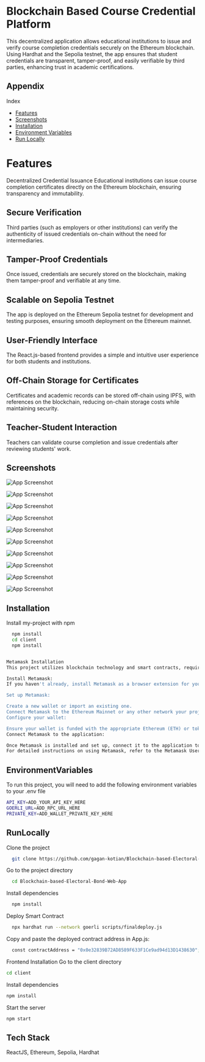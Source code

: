 


# Blockchain Based Course Credential Platform


This decentralized application allows educational institutions to issue and verify course completion credentials securely on the Ethereum blockchain. Using Hardhat and the Sepolia testnet, the app ensures that student credentials are transparent, tamper-proof, and easily verifiable by third parties, enhancing trust in academic certifications.



## Appendix

Index
- [Features](#Features)
- [Screenshots](#Screenshots)
- [Installation](#installation)
- [Environment Variables](#EnvironmentVariables)
- [Run Locally](#RunLocally)



# Features

Decentralized Credential Issuance
Educational institutions can issue course completion certificates directly on the Ethereum blockchain, ensuring transparency and immutability.

## Secure Verification
Third parties (such as employers or other institutions) can verify the authenticity of issued credentials on-chain without the need for intermediaries.

## Tamper-Proof Credentials
Once issued, credentials are securely stored on the blockchain, making them tamper-proof and verifiable at any time.

## Scalable on Sepolia Testnet
The app is deployed on the Ethereum Sepolia testnet for development and testing purposes, ensuring smooth deployment on the Ethereum mainnet.

## User-Friendly Interface
The React.js-based frontend provides a simple and intuitive user experience for both students and institutions.

## Off-Chain Storage for Certificates
Certificates and academic records can be stored off-chain using IPFS, with references on the blockchain, reducing on-chain storage costs while maintaining security.

## Teacher-Student Interaction
Teachers can validate course completion and issue credentials after reviewing students' work.

## Screenshots


![App Screenshot](https://i.postimg.cc/V653tc6j/COURSE5.png)

![App Screenshot](https://i.postimg.cc/FKzPWV4v/COURSE4.png)

![App Screenshot](https://i.postimg.cc/cLc3nhHM/COURSE3.png)

![App Screenshot](https://i.postimg.cc/2SNyTZJc/COURSE2.png)

![App Screenshot](https://i.postimg.cc/bwCgtS2B/COURSE1.png)

![App Screenshot](https://i.postimg.cc/cJXfVhG4/course9.png)

![App Screenshot](https://i.postimg.cc/3W5Ggbm9/course10.png)

![App Screenshot](https://i.postimg.cc/PfBV3XMV/course11.png)

![App Screenshot](https://i.postimg.cc/q7NPhTg2/course8.png)

![App Screenshot](https://i.postimg.cc/fT4RM82H/course7.png)








## Installation

Install my-project with npm

```bash
  npm install
  cd client
  npm install


Metamask Installation
This project utilizes blockchain technology and smart contracts, requiring the installation of Metamask for Ethereum wallet functionality. Follow these steps to set up Metamask:

Install Metamask:
If you haven't already, install Metamask as a browser extension for your preferred browser (Chrome, Firefox, Brave, etc.). You can find Metamask and installation instructions at metamask.io.

Set up Metamask:

Create a new wallet or import an existing one.
Connect Metamask to the Ethereum Mainnet or any other network your project interacts with.
Configure your wallet:

Ensure your wallet is funded with the appropriate Ethereum (ETH) or tokens required for interacting with this application's smart contracts.
Connect Metamask to the application:

Once Metamask is installed and set up, connect it to the application to enable blockchain interactions.
For detailed instructions on using Metamask, refer to the Metamask User Guide.

```
    
## EnvironmentVariables

To run this project, you will need to add the following environment variables to your .env file


```bash
API_KEY=ADD_YOUR_API_KEY_HERE
GOERLI_URL=ADD_RPC_URL_HERE
PRIVATE_KEY=ADD_WALLET_PRIVATE_KEY_HERE

```



## RunLocally

Clone the project

```bash
  git clone https://github.com/gagan-kotian/Blockchain-based-Electoral-Bond-Web-App.git

```

Go to the project directory

```bash
  cd Blockchain-based-Electoral-Bond-Web-App
```

Install dependencies

```bash
  npm install
```

Deploy Smart Contract

```bash
  npx hardhat run --network goerli scripts/finaldeploy.js
```

Copy and paste the deployed contract address in App.js:

```bash
  const contractAddress = "0x0e32839B72AD8589F633F1Ce9ad94d13D1438630";
```
Frontend Installation
Go to the client directory

```bash
cd client
```

Install dependencies
```bash
npm install
```


Start the server
```bash
npm start
```


## Tech Stack

ReactJS,
Ethereum,
Sepolia,
Hardhat



